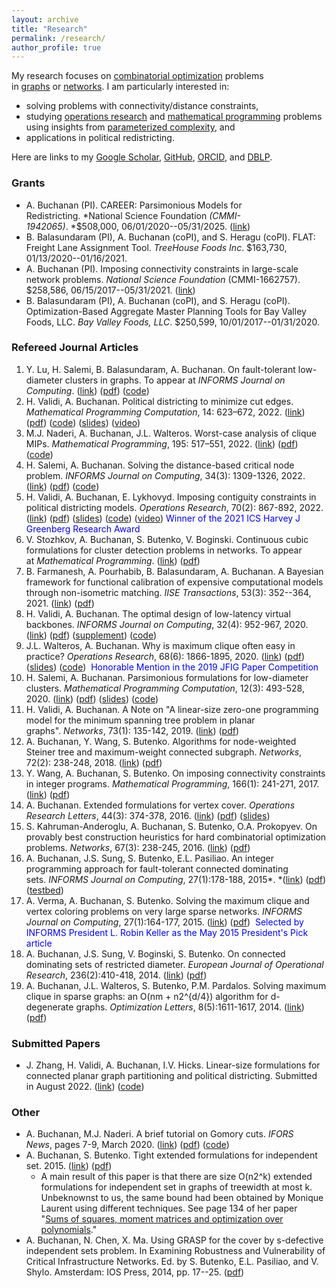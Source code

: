 ```yaml
---
layout: archive
title: "Research"
permalink: /research/
author_profile: true
---
```


My research focuses on [combinatorial optimization](http://en.wikipedia.org/wiki/Combinatorial_optimization) problems in [graphs](http://en.wikipedia.org/wiki/Graph_theory) or [networks](http://en.wikipedia.org/wiki/Network_theory). I am particularly interested in: 
 - solving problems with connectivity/distance constraints, 
 - studying [operations research](http://en.wikipedia.org/wiki/Operations_research) and [mathematical programming](http://en.wikipedia.org/wiki/Mathematical_optimization) problems using insights from [parameterized complexity](http://en.wikipedia.org/wiki/Parameterized_complexity), and 
 - applications in political redistricting. 

Here are links to my [Google Scholar](http://scholar.google.com/citations?user=2Jhj9SIAAAAJ&hl=en), [GitHub](https://github.com/AustinLBuchanan), [ORCID](http://orcid.org/0000-0003-2999-9666), and [DBLP](https://dblp.uni-trier.de/pid/143/4870.html). 

### Grants

-   A. Buchanan (PI). CAREER: Parsimonious Models for Redistricting. *National Science Foundation *(CMMI-1942065)*. *$508,000, 06/01/2020--05/31/2025. ([link](https://www.nsf.gov/awardsearch/showAward?AWD_ID=1942065&HistoricalAwards=false))
-   B. Balasundaram (PI), A. Buchanan (coPI), and S. Heragu (coPI). FLAT: Freight Lane Assignment Tool. *TreeHouse Foods Inc*. $163,730, 01/13/2020--01/16/2021. 
-   A. Buchanan (PI). Imposing connectivity constraints in large-scale network problems. *National Science Foundation* (CMMI-1662757). $258,586, 06/15/2017--05/31/2021. ([link](https://www.nsf.gov/awardsearch/showAward?AWD_ID=1662757&HistoricalAwards=false))
-   B. Balasundaram (PI), A. Buchanan (coPI), and S. Heragu (coPI). Optimization-Based Aggregate Master Planning Tools for Bay Valley Foods, LLC. *Bay Valley Foods, LLC*. $250,599, 10/01/2017--01/31/2020.

### Refereed Journal Articles

1.  Y. Lu, H. Salemi, B. Balasundaram, A. Buchanan. On fault-tolerant low-diameter clusters in graphs. To appear at _INFORMS Journal on Computing_. ([link](https://pubsonline.informs.org/doi/10.1287/ijoc.2022.1231)) ([pdf](https://austinlbuchanan.github.io/files/fault-tolerant-clubs.pdf)) ([code](https://github.com/yajun668/FaultTolerantClubs))
2.  H. Validi, A. Buchanan. Political districting to minimize cut edges. _Mathematical Programming Computation_, 14: 623–672, 2022. ([link](https://link.springer.com/article/10.1007/s12532-022-00221-5)) ([pdf](https://austinlbuchanan.github.io/files/Political_districting_to_minimize_cut_edges.pdf)) ([code](https://github.com/hamidrezavalidi/Political-Districting-to-Minimize-Cut-Edges)) ([slides](https://austinlbuchanan.github.io/files/Political%20districting%20to%20minimize%20cut%20edges%20Slides.pdf)) ([video](https://youtu.be/iSPgaAUSKtQ))
3.  M.J. Naderi, A. Buchanan, J.L. Walteros. Worst-case analysis of clique MIPs. _Mathematical Programming_, 195: 517–551, 2022. ([link](https://link.springer.com/article/10.1007%2Fs10107-021-01706-2)) ([pdf](https://austinlbuchanan.github.io/files/Worst-case%20analysis%20of%20clique%20MIPs.pdf)) ([code](https://github.com/MohNaderi/Worst-case-analysis-of-clique-MIPs))
4.  H. Salemi, A. Buchanan. Solving the distance-based critical node problem. _INFORMS Journal on Computing_, 34(3): 1309-1326, 2022. ([link](https://pubsonline.informs.org/doi/abs/10.1287/ijoc.2021.1136)) ([pdf](https://austinlbuchanan.github.io/files/Solving%20the%20distance-based%20critical%20node%20problem.pdf)) ([code](https://github.com/halisalemi/DCNP))
5.  H. Validi, A. Buchanan, E. Lykhovyd. Imposing contiguity constraints in political districting models. _Operations Research_, 70(2): 867-892, 2022. ([link](https://pubsonline.informs.org/doi/abs/10.1287/opre.2021.2141)) ([pdf](https://austinlbuchanan.github.io/files/Imposing_contiguity_in_political_districting_models.pdf)) ([slides](https://github.com/zhelih/districting/blob/master/Districting_slides.pdf)) ([code](https://github.com/zhelih/districting)) ([video](https://www.youtube.com/watch?v=aV9NLC3isUo&feature=youtu.be)) <span style="color:blue">Winner of the 2021 ICS Harvey J Greenberg Research Award</span>
6.  V. Stozhkov, A. Buchanan, S. Butenko, V. Boginski. Continuous cubic formulations for cluster detection problems in networks. To appear at _Mathematical Programming_. ([link](https://link.springer.com/article/10.1007/s10107-020-01572-4)) ([pdf](https://austinlbuchanan.github.io/files/Continuous%20cubic.pdf))
7.  B. Farmanesh, A. Pourhabib, B. Balasundaram, A. Buchanan. A Bayesian framework for functional calibration of expensive computational models through non-isometric matching. _IISE Transactions_, 53(3): 352--364, 2021. ([link](https://www.tandfonline.com/doi/full/10.1080/24725854.2020.1774688)) ([pdf](https://arxiv.org/pdf/1508.01240.pdf)) 
8.  H. Validi, A. Buchanan. The optimal design of low-latency virtual backbones. _INFORMS Journal on Computing_, 32(4): 952-967, 2020. ([link](https://pubsonline.informs.org/doi/abs/10.1287/ijoc.2019.0914)) ([pdf](https://austinlbuchanan.github.io/files/LCDS.pdf)) ([supplement](https://austinlbuchanan.github.io/files/LCDS-supplement.pdf)) ([code](https://github.com/hamidrezavalidi/LCDS))
9.  J.L. Walteros, A. Buchanan. Why is maximum clique often easy in practice? _Operations Research_, 68(6): 1866-1895, 2020. ([link](https://pubsonline.informs.org/doi/10.1287/opre.2019.1970)) ([pdf](https://austinlbuchanan.github.io/files/why_is_maximum_clique_often_easy_in_practice.pdf)) ([slides](https://austinlbuchanan.github.io/files/ismp-clique-slides.pdf)) ([code](https://github.com/jwalteros/dOmega)) <span style="color:blue"> Honorable Mention in the 2019 JFIG Paper Competition </span>
10.  H. Salemi, A. Buchanan. Parsimonious formulations for low-diameter clusters. _Mathematical Programming Computation_, 12(3): 493-528, 2020. ([link](https://link.springer.com/article/10.1007/s12532-020-00175-6)) ([pdf](https://austinlbuchanan.github.io/files/Parsimonious%20formulations%20for%20low-diameter%20clusters.pdf)) ([slides](https://austinlbuchanan.github.io/files/euro-k-club.pdf)) ([code](https://github.com/halisalemi/ParsimoniousKClub))
11.  H. Validi, A. Buchanan. A Note on "A linear-size zero-one programming model for the minimum spanning tree problem in planar graphs". _Networks_, 73(1): 135-142, 2019. ([link](https://onlinelibrary.wiley.com/doi/full/10.1002/net.21849)) ([pdf](https://austinlbuchanan.github.io/files/note.pdf))
12.  A. Buchanan, Y. Wang, S. Butenko. Algorithms for node-weighted Steiner tree and maximum-weight connected subgraph. _Networks_, 72(2): 238-248, 2018. ([link](https://onlinelibrary.wiley.com/doi/full/10.1002/net.21825)) ([pdf](https://austinlbuchanan.github.io/files/nwst-mwcs.pdf)) 
13.  Y. Wang, A. Buchanan, S. Butenko. On imposing connectivity constraints in integer programs. _Mathematical Programming_, 166(1): 241-271, 2017. ([link](http://link.springer.com/article/10.1007/s10107-017-1117-8)) ([pdf](https://austinlbuchanan.github.io/files/Imposing%20connectivity%20constraints.pdf)) 
14. A. Buchanan. Extended formulations for vertex cover. _Operations Research Letters_, 44(3): 374-378, 2016. ([link](http://www.sciencedirect.com/science/article/pii/S0167637716000481)) ([pdf](https://austinlbuchanan.github.io/files/Extended%20Formulations%20for%20Vertex%20Cover.pdf)) ([slides](https://austinlbuchanan.github.io/files/Extended%20Formulations%20for%20Vertex%20Cover%20Slides.pdf))
15. S. Kahruman-Anderoglu, A. Buchanan, S. Butenko, O.A. Prokopyev. On provably best construction heuristics for hard combinatorial optimization problems. _Networks_, 67(3): 238-245, 2016. ([link](http://onlinelibrary.wiley.com/doi/10.1002/net.21620/abstract)) ([pdf](https://austinlbuchanan.github.io/files/ProvablyBestHeuristics.pdf))
16. A. Buchanan, J.S. Sung, S. Butenko, E.L. Pasiliao. An integer programming approach for fault-tolerant connected dominating sets. _INFORMS Journal on Computing_, 27(1):178-188, 2015*. *([link](http://pubsonline.informs.org/doi/abs/10.1287/ijoc.2014.0619)) ([pdf](https://austinlbuchanan.github.io/files/kdCDS.pdf)) ([testbed](https://austinlbuchanan.github.io/files/CDS.zip))
17. A. Verma, A. Buchanan, S. Butenko. Solving the maximum clique and vertex coloring problems on very large sparse networks. _INFORMS Journal on Computing_, 27(1):164-177, 2015. ([link](http://pubsonline.informs.org/doi/abs/10.1287/ijoc.2014.0618)) ([pdf](https://austinlbuchanan.github.io/files/CliqueColoring_4web1.pdf)) <span style="color:blue"> Selected by INFORMS President L. Robin Keller as the May 2015 President's Pick article </span>
18. A. Buchanan, J.S. Sung, V. Boginski, S. Butenko. On connected dominating sets of restricted diameter. _European Journal of Operational Research_, 236(2):410-418, 2014. ([link](http://www.sciencedirect.com/science/article/pii/S0377221713009533)) ([pdf](https://austinlbuchanan.github.io/files/DominatingClub.pdf))
19. A. Buchanan, J.L. Walteros, S. Butenko, P.M. Pardalos. Solving maximum clique in sparse graphs: an O(nm + n2^{d/4}) algorithm for d-degenerate graphs. _Optimization Letters_, 8(5):1611-1617, 2014. ([link](http://link.springer.com/article/10.1007/s11590-013-0698-2)) ([pdf](https://austinlbuchanan.github.io/files/CliqueDegeneracy.pdf))

### Submitted Papers
- J. Zhang, H. Validi, A. Buchanan, I.V. Hicks. Linear-size formulations for connected planar graph partitioning and political districting. Submitted in August 2022. ([link](https://optimization-online.org/2022/08/linear-size-formulations-for-connected-planar-graph-partitioning-and-political-districting/)) ([code](https://github.com/JackDaihanZhang/Linear-size-formulations-for-connected-planar-graph-partitioning-and-political-districting))   

### Other

-   A. Buchanan, M.J. Naderi. A brief tutorial on Gomory cuts. *IFORS News*, pages 7-9, March 2020. ([link](https://www.ifors.org/newsletter/ifors-news-march-2020.pdf)) ([pdf](https://github.com/MohNaderi/draw-feasible-region-for-LP-IP/blob/master/A_brief_tutorial_on_Gomory_cuts.pdf)) ([code](https://github.com/MohNaderi/draw-feasible-region-for-LP-IP))
-   A. Buchanan, S. Butenko. Tight extended formulations for independent set. 2015. ([link](http://www.optimization-online.org/DB_HTML/2014/09/4540.html)) ([pdf](https://austinlbuchanan.github.io/files/Tight%20Extended%20Formulations%20for%20Independent%20Set.pdf))
    -   A main result of this paper is that there are size O(n2^k) extended formulations for independent set in graphs of treewidth at most k. Unbeknownst to us, the same bound had been obtained by Monique Laurent using different techniques. See page 134 of her paper "[Sums of squares, moment matrices and optimization over polynomials](http://homepages.cwi.nl/~monique/files/moment-ima-update-new.pdf)." 
-   A. Buchanan, N. Chen, X. Ma. Using GRASP for the cover by s-defective independent sets problem. In Examining Robustness and Vulnerability of Critical Infrastructure Networks. Ed. by S. Butenko, E.L. Pasiliao, and V. Shylo. Amsterdam: IOS Press, 2014, pp. 17--25. ([pdf](https://austinlbuchanan.github.io/files/s-defective%20coloring.pdf))
